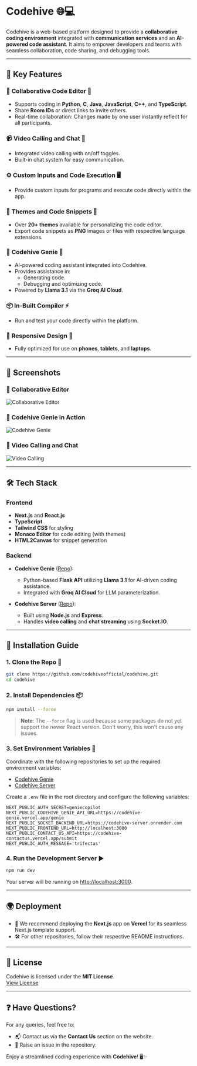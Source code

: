# Codehive 🌐💻  

Codehive is a web-based platform designed to provide a **collaborative coding environment** integrated with **communication services** and an **AI-powered code assistant**. It aims to empower developers and teams with seamless collaboration, code sharing, and debugging tools.  

---

## 🌟 **Key Features**  

### 🔗 **Collaborative Code Editor** 📝  
- Supports coding in **Python**, **C**, **Java**, **JavaScript**, **C++**, and **TypeScript**.  
- Share **Room IDs** or direct links to invite others.  
- Real-time collaboration: Changes made by one user instantly reflect for all participants.  

### 📹 **Video Calling and Chat** 💬  
- Integrated video calling with on/off toggles.  
- Built-in chat system for easy communication.  

### ⚙️ **Custom Inputs and Code Execution** 🖥️  
- Provide custom inputs for programs and execute code directly within the app.  

### 🎨 **Themes and Code Snippets** 🌈  
- Over **20+ themes** available for personalizing the code editor.  
- Export code snippets as **PNG** images or files with respective language extensions.  

### 🤖 **Codehive Genie** 🧞  
- AI-powered coding assistant integrated into Codehive.  
- Provides assistance in:  
  - Generating code.  
  - Debugging and optimizing code.  
- Powered by **Llama 3.1** via the **Groq AI Cloud**.  

### 📦 **In-Built Compiler** ⚡  
- Run and test your code directly within the platform.  

### 📱 **Responsive Design** 📱  
- Fully optimized for use on **phones**, **tablets**, and **laptops**.  

---
## 📸 Screenshots  

### 🌟 Collaborative Editor  
![Collaborative Editor](https://github.com/codehiveofficial/codehive/blob/main/public/img2.png?raw=true)  

### 🌟 Codehive Genie in Action  
![Codehive Genie](https://github.com/codehiveofficial/codehive/blob/main/public/img3.png?raw=true)

### 🌟 Video Calling and Chat  
![Video Calling](https://github.com/codehiveofficial/codehive/blob/main/public/img3.png?raw=true)  



---

## 🛠️ **Tech Stack**  

### Frontend  
- **Next.js** and **React.js**  
- **TypeScript**  
- **Tailwind CSS** for styling  
- **Monaco Editor** for code editing (with themes)  
- **HTML2Canvas** for snippet generation  

### Backend  
- **Codehive Genie** ([Repo](https://github.com/codehiveofficial/codehive-genie)):  
  - Python-based **Flask API** utilizing **Llama 3.1** for AI-driven coding assistance.  
  - Integrated with **Groq AI Cloud** for LLM parameterization.  

- **Codehive Server** ([Repo](https://github.com/codehiveofficial/codehive-server)):  
  - Built using **Node.js** and **Express**.  
  - Handles **video calling** and **chat streaming** using **Socket.IO**.  

---

## 🚀 **Installation Guide**  

### 1. **Clone the Repo** 🔗  
```bash  
git clone https://github.com/codehiveofficial/codehive.git  
cd codehive  
```  

### 2. **Install Dependencies** 📦  
```bash  
npm install --force  
```  
> **Note**: The `--force` flag is used because some packages do not yet support the newer React version. Don't worry, this won't cause any issues.  

### 3. **Set Environment Variables** 🔧  
Coordinate with the following repositories to set up the required environment variables:  
- [Codehive Genie](https://github.com/codehiveofficial/codehive-genie)  
- [Codehive Server](https://github.com/codehiveofficial/codehive-server)  

Create a `.env` file in the root directory and configure the following variables:  
```env  
NEXT_PUBLIC_AUTH_SECRET=geniecopilot  
NEXT_PUBLIC_CODEHIVE_GENIE_API_URL=https://codehive-genie.vercel.app/genie  
NEXT_PUBLIC_SOCKET_BACKEND_URL=https://codehive-server.onrender.com  
NEXT_PUBLIC_FRONTEND_URL=http://localhost:3000  
NEXT_PUBLIC_CONTACT_US_API=https://codehive-contactus.vercel.app/submit  
NEXT_PUBLIC_AUTH_MESSAGE='trifectas'  
```  

### 4. **Run the Development Server** ▶️  
```bash  
npm run dev  
```  
Your server will be running on [http://localhost:3000](http://localhost:3000).  

---

## 🌍 **Deployment**  
- 🚀 We recommend deploying the **Next.js** app on **Vercel** for its seamless Next.js template support.  
- 🛠️ For other repositories, follow their respective README instructions.  

---

## 📜 **License**  
Codehive is licensed under the **MIT License**.  
[View License](https://github.com/codehiveofficial/codehive/blob/main/LICENSE)  

---

## ❓ **Have Questions?**  
For any queries, feel free to:  
- 📬 Contact us via the **Contact Us** section on the website.  
- 🚀 Raise an issue in the repository.  

Enjoy a streamlined coding experience with **Codehive**! 🖥️✨  
